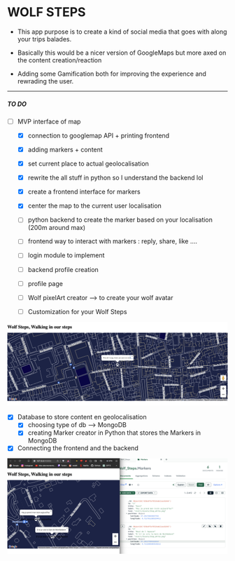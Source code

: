 # WOLF STEPS

 - This app purpose is to create a kind of social media that goes with along your trips balades.

- Basically this would be a nicer version of GoogleMaps but more axed on the content creation/reaction

- Adding some Gamification both for improving the experience and rewrading the user.
--------------------------------------


##### TO DO 

- [ ] MVP interface of map
    - [x] connection to googlemap API + printing frontend 
    - [x] adding markers + content 
    - [x] set current place to actual geolocalisation
    - [x] rewrite the all stuff in python so I understand the backend lol
    - [x] create a frontend interface for markers
    - [x] center the map to the current user localisation
    - [ ] python backend to create the marker based on your localisation (200m around max)


    
    - [ ] frontend way to interact with markers : reply, share, like ....
    - [ ] login module to implement
    - [ ] backend  profile creation
    - [ ] profile page 
    - [ ] Wolf pixelArt creator --> to create your wolf avatar
    - [ ] Customization for your Wolf Steps

![current dev ](Assets/413958270_279362005122746_2687020570833499814_n.png)


- [x]  Database to store content en geolocalisation
    - [x] choosing type of db --> MongoDB
    - [x] creating Marker creator in Python that stores the Markers in MongoDB
- [x]  Connecting the frontend and the backend

![new state of dev 29012023](Assets/412681018_902724471510530_6358729437072687604_n.png)






